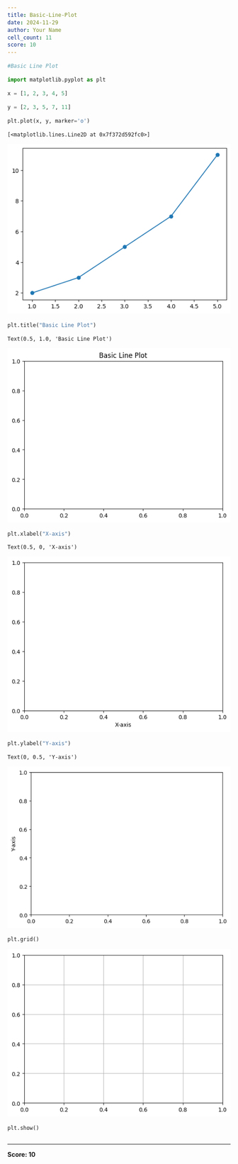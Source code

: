 ```yaml
---
title: Basic-Line-Plot
date: 2024-11-29
author: Your Name
cell_count: 11
score: 10
---
```


```python
#Basic Line Plot

```


```python
import matplotlib.pyplot as plt

```


```python
x = [1, 2, 3, 4, 5]
```


```python
y = [2, 3, 5, 7, 11]
```


```python
plt.plot(x, y, marker='o')
```




    [<matplotlib.lines.Line2D at 0x7f372d592fc0>]




    
![png](Basic-line-plot_files/Basic-line-plot_4_1.png)
    



```python
plt.title("Basic Line Plot")
```




    Text(0.5, 1.0, 'Basic Line Plot')




    
![png](Basic-line-plot_files/Basic-line-plot_5_1.png)
    



```python
plt.xlabel("X-axis")
```




    Text(0.5, 0, 'X-axis')




    
![png](Basic-line-plot_files/Basic-line-plot_6_1.png)
    



```python
plt.ylabel("Y-axis")
```




    Text(0, 0.5, 'Y-axis')




    
![png](Basic-line-plot_files/Basic-line-plot_7_1.png)
    



```python
plt.grid()
```


    
![png](Basic-line-plot_files/Basic-line-plot_8_0.png)
    



```python
plt.show()
```


```python

```


---
**Score: 10**

